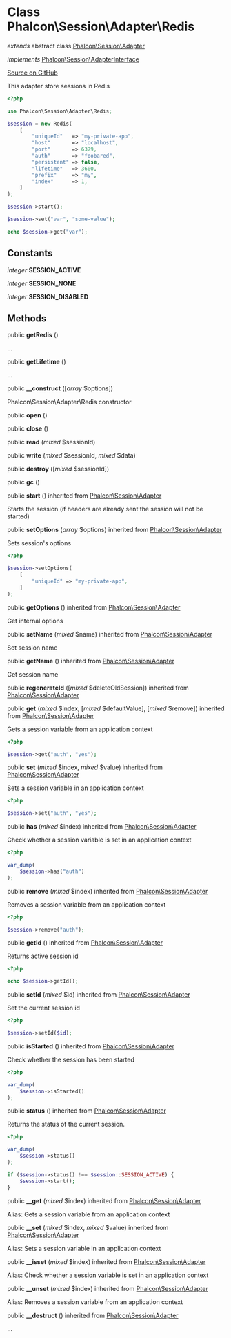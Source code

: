 # Class **Phalcon\\Session\\Adapter\\Redis**

*extends* abstract class [Phalcon\Session\Adapter](/en/3.1.2/api/Phalcon_Session_Adapter)

*implements* [Phalcon\Session\AdapterInterface](/en/3.1.2/api/Phalcon_Session_AdapterInterface)

<a href="https://github.com/phalcon/cphalcon/blob/master/phalcon/session/adapter/redis.zep" class="btn btn-default btn-sm">Source on GitHub</a>

This adapter store sessions in Redis

```php
<?php

use Phalcon\Session\Adapter\Redis;

$session = new Redis(
    [
        "uniqueId"   => "my-private-app",
        "host"       => "localhost",
        "port"       => 6379,
        "auth"       => "foobared",
        "persistent" => false,
        "lifetime"   => 3600,
        "prefix"     => "my",
        "index"      => 1,
    ]
);

$session->start();

$session->set("var", "some-value");

echo $session->get("var");

```

## Constants
*integer* **SESSION_ACTIVE**

*integer* **SESSION_NONE**

*integer* **SESSION_DISABLED**

## Methods
public  **getRedis** ()

...

public  **getLifetime** ()

...

public  **__construct** ([*array* $options])

Phalcon\\Session\\Adapter\\Redis constructor

public  **open** ()

public  **close** ()

public  **read** (*mixed* $sessionId)

public  **write** (*mixed* $sessionId, *mixed* $data)

public  **destroy** ([*mixed* $sessionId])

public  **gc** ()

public  **start** () inherited from [Phalcon\Session\Adapter](/en/3.1.2/api/Phalcon_Session_Adapter)

Starts the session (if headers are already sent the session will not be started)

public  **setOptions** (*array* $options) inherited from [Phalcon\Session\Adapter](/en/3.1.2/api/Phalcon_Session_Adapter)

Sets session's options

```php
<?php

$session->setOptions(
    [
        "uniqueId" => "my-private-app",
    ]
);

```

public  **getOptions** () inherited from [Phalcon\Session\Adapter](/en/3.1.2/api/Phalcon_Session_Adapter)

Get internal options

public  **setName** (*mixed* $name) inherited from [Phalcon\Session\Adapter](/en/3.1.2/api/Phalcon_Session_Adapter)

Set session name

public  **getName** () inherited from [Phalcon\Session\Adapter](/en/3.1.2/api/Phalcon_Session_Adapter)

Get session name

public  **regenerateId** ([*mixed* $deleteOldSession]) inherited from [Phalcon\Session\Adapter](/en/3.1.2/api/Phalcon_Session_Adapter)

public  **get** (*mixed* $index, [*mixed* $defaultValue], [*mixed* $remove]) inherited from [Phalcon\Session\Adapter](/en/3.1.2/api/Phalcon_Session_Adapter)

Gets a session variable from an application context

```php
<?php

$session->get("auth", "yes");

```

public  **set** (*mixed* $index, *mixed* $value) inherited from [Phalcon\Session\Adapter](/en/3.1.2/api/Phalcon_Session_Adapter)

Sets a session variable in an application context

```php
<?php

$session->set("auth", "yes");

```

public  **has** (*mixed* $index) inherited from [Phalcon\Session\Adapter](/en/3.1.2/api/Phalcon_Session_Adapter)

Check whether a session variable is set in an application context

```php
<?php

var_dump(
    $session->has("auth")
);

```

public  **remove** (*mixed* $index) inherited from [Phalcon\Session\Adapter](/en/3.1.2/api/Phalcon_Session_Adapter)

Removes a session variable from an application context

```php
<?php

$session->remove("auth");

```

public  **getId** () inherited from [Phalcon\Session\Adapter](/en/3.1.2/api/Phalcon_Session_Adapter)

Returns active session id

```php
<?php

echo $session->getId();

```

public  **setId** (*mixed* $id) inherited from [Phalcon\Session\Adapter](/en/3.1.2/api/Phalcon_Session_Adapter)

Set the current session id

```php
<?php

$session->setId($id);

```

public  **isStarted** () inherited from [Phalcon\Session\Adapter](/en/3.1.2/api/Phalcon_Session_Adapter)

Check whether the session has been started

```php
<?php

var_dump(
    $session->isStarted()
);

```

public  **status** () inherited from [Phalcon\Session\Adapter](/en/3.1.2/api/Phalcon_Session_Adapter)

Returns the status of the current session.

```php
<?php

var_dump(
    $session->status()
);

if ($session->status() !== $session::SESSION_ACTIVE) {
    $session->start();
}

```

public  **__get** (*mixed* $index) inherited from [Phalcon\Session\Adapter](/en/3.1.2/api/Phalcon_Session_Adapter)

Alias: Gets a session variable from an application context

public  **__set** (*mixed* $index, *mixed* $value) inherited from [Phalcon\Session\Adapter](/en/3.1.2/api/Phalcon_Session_Adapter)

Alias: Sets a session variable in an application context

public  **__isset** (*mixed* $index) inherited from [Phalcon\Session\Adapter](/en/3.1.2/api/Phalcon_Session_Adapter)

Alias: Check whether a session variable is set in an application context

public  **__unset** (*mixed* $index) inherited from [Phalcon\Session\Adapter](/en/3.1.2/api/Phalcon_Session_Adapter)

Alias: Removes a session variable from an application context

public  **__destruct** () inherited from [Phalcon\Session\Adapter](/en/3.1.2/api/Phalcon_Session_Adapter)

...

